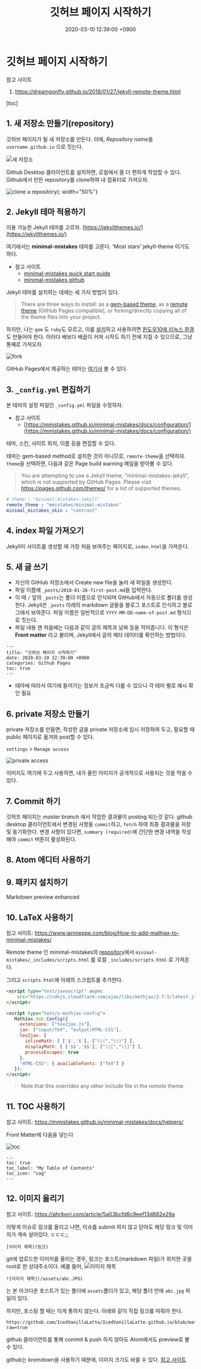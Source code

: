 ﻿---
title: "깃허브 페이지 시작하기"
date: 2020-03-10 12:39:00 +0900
categories: Github Pages
toc: true
publish: false
---

# 깃허브 페이지 시작하기


참고 사이트
1. <https://dreamgonfly.github.io/2018/01/27/jekyll-remote-theme.html>

[toc]


## 1. 새 저장소 만들기(repository)

깃허브 페이지가 될 새 저장소를 만든다. 이때, *Repository name*을 `username.github.io` 으로 짓는다.

![새 저장소](https://files.slack.com/files-pri/T25783BPY-F8YCAF664/screenshot_2018-01-26_16.02.44.png?pub_secret=615fd6f28e)

Github Desktop 클라이언트를 설치하면, 로컬에서 좀 더 편하게 작업할 수 있다. Github에서 만든 repository를 clone하여 내 컴퓨터로 가져오자.

![clone a repository](https://github.com/IcedVanillaLatte/chiching/blob/master/assets/github%20repository.JPG?raw=true){: width="50%"}


## 2. Jekyll 테마 적용하기

이용 가능한 Jekyll 테마를 고르자.
[https://jekyllthemes.io/](https://jekyllthemes.io/)

여기에서는 **minimal-mistakes** 테마를 고른다. 'Most stars' jekyll-theme 이기도 하다.

- 참고 사이트
	- [minimal-mistakes quick start guide](https://mmistakes.github.io/minimal-mistakes/docs/quick-start-guide/)
	- [minimal-mistakes github](https://github.com/mmistakes/minimal-mistakes)

Jekyll 테마를 설치하는 데에는 세 가지 방법이 있다.

> There are three ways to install: as a [gem-based theme](https://jekyllrb.com/docs/themes/#understanding-gem-based-themes), as a [remote theme](https://blog.github.com/2017-11-29-use-any-theme-with-github-pages/) (GitHub Pages compatible), or forking/directly copying all of the theme files into your project.

하지만, 나는 `gem` 도 `ruby`도 모르고, 이를 [설치](https://jekyllrb.com/docs/installation/windows/)하고 사용하려면 [윈도우10에 리눅스 환경](https://docs.microsoft.com/ko-kr/windows/wsl/install-win10?redirectedfrom=MSDN)도 만들어야 한다.
이러다 배보다 배꼽이 커져 시작도 하기 전에 지칠 수 있으므로, 그냥 통째로 가져오자.

![fork](https://mmistakes.github.io/minimal-mistakes/assets/images/mm-theme-fork-repo.png)


GitHub Pages에서 제공하는 테마는 [여기서]((https://pages.github.com/themes/)) 볼 수 있다.


## 3. `_config.yml` 편집하기

본 테마의 설정 파일인 `_config.yml` 파일을 수정하자.

- 참고 사이트
	- [https://mmistakes.github.io/minimal-mistakes/docs/configuration/](https://mmistakes.github.io/minimal-mistakes/docs/configuration/)

테마, 스킨, 사이트 위치, 이름 등을 편집할 수 있다.

테마는 gem-based method로 설치한 것이 아니므로, `remote-theme`을 선택하자.  `theme`을 선택하면, 다음과 같은 Page build warning 메일을 받아볼 수 있다.

> You are attempting to use a Jekyll theme, "minimal-mistakes-jekyll", which is not supported by GitHub Pages. Please visit https://pages.github.com/themes/ for a list of supported themes.

``` yml
# theme : "minimal-mistakes-jekyll"
remote_theme : "mmistakes/minimal-mistakes"
minimal_mistakes_skin : "contrast"
```

## 4. index 파일 가져오기
Jekyll이 사이트를 생성할 때 가장 처음 보여주는 페이지로, `index.html`을 가져온다.

## 5. 새 글 쓰기

- 자신의 GitHub 저장소에서 Create new file을 눌러 새 파일을 생성한다.
- 파일 이름에 `_posts/2018-01-26-first-post.md`을 입력한다.
- 이 때 `/` 앞의 `_posts`는 폴더 이름으로 인식되며 GitHub에서 자동으로 폴더를 생성한다. Jekyll은 `_posts` 아래의 markdown 글들을 블로그 포스트로 인식하고 블로그에서 보여준다. 파일 이름은 일반적으로 `YYYY-MM-DD-name-of-post.md` 형식으로 짓는다.
- 파일 내용 맨 처음에는 다음과 같이 글의 제목과 날짜 등을 적어줍니다. 이 형식은 **Front matter** 라고 불리며, Jekyll에서 글의 메타 데이터를 확인하는 방법이다.

``` markdown_ext
---
title: "깃허브 페이지 시작하기"
date: 2020-03-10 12:39:00 +0900
categories: Github Pages
toc: true
---
```


- 테마에 따라서 여기에 들어가는 정보가 조금씩 다를 수 있으니 각 테마 별로 예시 확인 필요

## 6. private 저장소 만들기

private 저장소를 만들면, 작성한 글을 private 저장소에 임시 저장하여 두고, 필요할 때 public 페이지로 옮겨와 post할 수 있다.

`settings` > `Manage access`

![private access](/assets/toc.png)

이미지도 여기에 두고 사용하면, 내가 올린 이미지가 공개적으로 사용되는 것을 막을 수 있다.

## 7. Commit 하기

깃허프 페이지는 *master branch* 에서 작업한 결과물이 posting 되는것 같다. github desktop 클라이언트에서 변경된 사항을 `commit`하고, `fetch` 하여 최종 결과물을 저장 및 동기화한다.
변경 사항이 있다면, `summary (required)`에 간단한 변경 내역을 작성해야 `commit` 버튼이 활성화된다.

## 8. Atom 에디터 사용하기

## 9. 패키지 설치하기
Markdown preview enhanced

## 10. LaTeX 사용하기

참고 사이트: <https://www.janmeppe.com/blog/How-to-add-mathjax-to-minimal-mistakes/>

Remote theme 인 minimal-mistakes의 [repository](https://github.com/mmistakes/minimal-mistakes)에서 `minimal-mistakes/_includes/scripts.html` 를 로컬 `_includes/scripts.html` 로 가져온다.

그리고 `scripts.html`에 아래의 스크립트를 추가한다.

``` HTML
<script type="text/javascript" async
	src="https://cdnjs.cloudflare.com/ajax/libs/mathjax/2.7.5/latest.js?config=TeX-MML-AM_CHTML">
</script>

<script type="text/x-mathjax-config">
   MathJax.Hub.Config({
     extensions: ["tex2jax.js"],
     jax: ["input/TeX", "output/HTML-CSS"],
     tex2jax: {
       inlineMath: [ ['$','$'], ["\\(","\\)"] ],
       displayMath: [ ['$$','$$'], ["\\[","\\]"] ],
       processEscapes: true
     },
     "HTML-CSS": { availableFonts: ["TeX"] }
   });
</script>
```

> Note that this overrides any other include file in the remote theme.


## 11. TOC 사용하기

참고 사이트: <https://mmistakes.github.io/minimal-mistakes/docs/helpers/>

Front Matter에 다음을 넣는다

![toc](/assets/toc.png)

```
---
toc: true
toc_label: "My Table of Contents"
toc_icon: "cog"
---
```

## 12. 이미지 올리기
참고 사이트: <https://ahribori.com/article/5a03bcfd6c9eef13d882e29a>

이렇게 이슈로 링크를 올리고 나면, 이슈를 submit 하지 않고 닫아도 해당 링크 및 이미지가 계속 살아있다. ㄷㄷㄷ;;

```
[이미지 제목](링크)
```
git에 업로드한 이미지를 올리는 경우, 링크는 포스트(markdown 파일)가 위치한 곳을 root로 한 상대주소이다.
예를 들어,
![이미지 제목](/assets/ddd.JPG)
```
![이미지 제목](/assets/abc.JPG)
```
는 본 마크다운 포스트가 있는 폴더에 `assets`폴더가 있고, 해당 폴더 안에 `abc.jpg` 파일이 있다.

하지만, 포스팅 할 때는 이게 통하지 않는다. 아래와 같이 직접 링크를 따줘야 한다.
```
https://github.com/IcedVanillaLatte/IcedVanillaLatte.github.io/blob/master/_posts/assets/b.png?raw=true
```

github 클라이언트를 통해 commit & push 하지 않아도 Atom에서도 preview로 볼 수 있다.

github는 kromdown을 사용하기 때문에, 이미지 크기도 바꿀 수 있다. [참고 사이트](https://c10106.tistory.com/3363)

